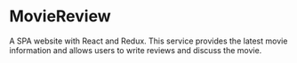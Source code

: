# MovieReview
A SPA website with React and Redux. This service provides the latest movie information and allows users to write reviews and discuss the movie. 
